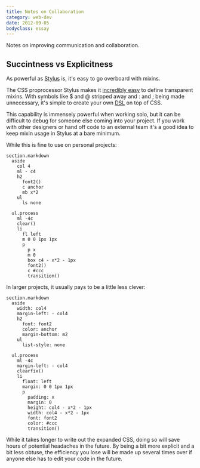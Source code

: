 ```yaml
---
title: Notes on Collaboration
category: web-dev
date: 2012-09-05
bodyclass: essay
---
```


Notes on improving communication and collaboration.

## Succintness vs Explicitness

As powerful as [Stylus](http://learnboost.github.com/stylus/) is, it's easy to go overboard with mixins.

The CSS proprocessor Stylus makes it [incredibly easy](http://nylira.com/stylus-the-revolutionary-successor-to-css/) to define transparent mixins. With symbols like $ and @ stripped away and : and ; being made unnecessary, it's simple to create your own [DSL](http://en.wikipedia.org/wiki/Domain-specific_language) on top of CSS.

This capability is immensely powerful when working solo, but it can be difficult to debug for someone else coming into your project. If you work with other designers or hand off code to an external team it's a good idea to keep mixin usage in Stylus at a bare minimum.

While this is fine to use on personal projects:

    section.markdown
      aside
        col 4
        ml - c4
        h2
          font2()
          c anchor
          mb x*2
        ul
          ls none

      ul.process
        ml -4c
        clear()
        li
          fl left
          m 0 0 1px 1px
          p
            p x
            m 0
            box c4 - x*2 - 1px
            font2()
            c #ccc
            transition()

In larger projects, it usually pays to be a little less clever:

    section.markdown
      aside
        width: col4
        margin-left: - col4
        h2
          font: font2
          color: anchor
          margin-bottom: m2
        ul
          list-style: none

      ul.process
        ml -4c
        margin-left: - col4
        clearfix()
        li
          float: left
          margin: 0 0 1px 1px
          p
            padding: x
            margin: 0
            height: col4 - x*2 - 1px
            width: col4 - x*2 - 1px
            font: font2
            color: #ccc
            transition()

While it takes longer to write out the expanded CSS, doing so will save hours of potential headaches in the future. By being a bit more explicit and a bit less obtuse, the efficiency you lose will be made up several times over if anyone else has to edit your code in the future.
